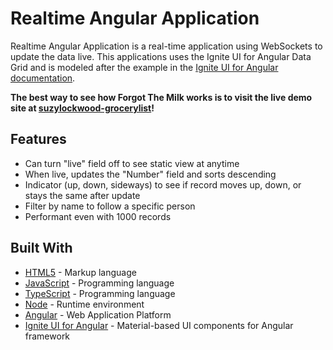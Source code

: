 # Realtime Angular Application

Realtime Angular Application is a real-time application using WebSockets to update the data live. This applications uses the Ignite UI for Angular Data Grid and is modeled after the example in the [Ignite UI for Angular documentation](https://www.infragistics.com/products/ignite-ui-angular/angular/components/grid.html).

**The best way to see how Forgot The Milk works is to visit the live demo site at [suzylockwood-grocerylist](https://dashboard.heroku.com/apps/suzylockwood-grocerylist)!**

## Features

- Can turn "live" field off to see static view at anytime
- When live, updates the "Number" field and sorts descending
- Indicator (up, down, sideways) to see if record moves up, down, or stays the same after update
- Filter by name to follow a specific person
- Performant even with 1000 records

## Built With

- [HTML5](https://www.w3.org/TR/html5/) - Markup language
- [JavaScript](https://www.javascript.com/) - Programming language
- [TypeScript](https://www.typescriptlang.org/) - Programming language
- [Node](https://nodejs.org/en/) - Runtime environment
- [Angular](https://angular.io/) - Web Application Platform
- [Ignite UI for Angular](https://www.infragistics.com/products/ignite-ui-angular) - Material-based UI components for Angular framework
